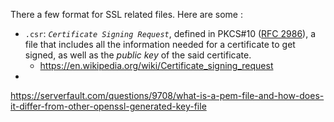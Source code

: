 There a few format for SSL related files. Here are some :

- `.csr`: *`Certificate Signing Request`*, defined in PKCS#10 ([RFC 2986](https://www.rfc-editor.org/rfc/rfc2986)), a file that includes all the information needed for a certificate to get signed, as well as the *public key* of the said certificate.
	- https://en.wikipedia.org/wiki/Certificate_signing_request
- 
https://serverfault.com/questions/9708/what-is-a-pem-file-and-how-does-it-differ-from-other-openssl-generated-key-file